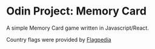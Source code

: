 # Odin Project: Memory Card

A simple Memory Card game written in Javascript/React.

Country flags were provided by [Flagpedia](https://flagpedia.net/)
